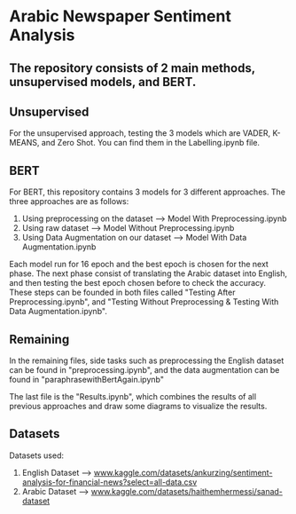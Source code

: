 # Arabic Newspaper Sentiment Analysis
## The repository consists of 2 main methods, unsupervised models, and BERT.
## Unsupervised
For the unsupervised approach, testing the 3 models which are VADER, K-MEANS, and Zero Shot. You can find them in the Labelling.ipynb file.
## BERT

For BERT, this repository contains 3 models for 3 different approaches. The three approaches are as follows:
  1) Using preprocessing on the dataset --> Model With Preprocessing.ipynb
  2) Using raw dataset --> Model Without Preprocessing.ipynb
  3) Using Data Augmentation on our dataset --> Model With Data Augmentation.ipynb
 
Each model run for 16 epoch and the best epoch is chosen for the next phase.
The next phase consist of translating the Arabic dataset into English, and then testing the best epoch chosen before to check the accuracy. These steps can be
founded in both files called "Testing After Preprocessing.ipynb", and "Testing Without Preprocessing & Testing With Data Augmentation.ipynb".
## Remaining

In the remaining files, side tasks such as preprocessing the English dataset can be found in "preprocessing.ipynb", and the data augmentation can be found in "paraphrasewithBertAgain.ipynb"


The last file is the "Results.ipynb", which combines the results of all previous approaches and draw some diagrams to visualize the results.
## Datasets

Datasets used:
1) English Dataset --> www.kaggle.com/datasets/ankurzing/sentiment-analysis-for-financial-news?select=all-data.csv
2) Arabic Dataset --> www.kaggle.com/datasets/haithemhermessi/sanad-dataset
